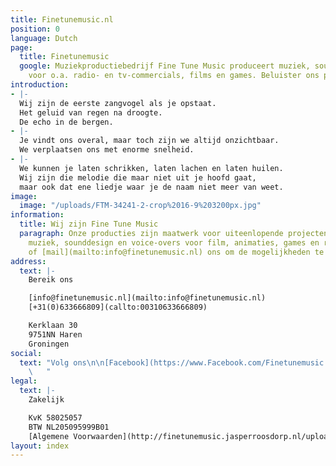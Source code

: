```yaml
---
title: Finetunemusic.nl
position: 0
language: Dutch
page:
  title: Finetunemusic
  google: Muziekproductiebedrijf Fine Tune Music produceert muziek, sounds en voice-overs
    voor o.a. radio- en tv-commercials, films en games. Beluister ons portfolio.
introduction:
- |-
  Wij zijn de eerste zangvogel als je opstaat.
  Het geluid van regen na droogte.
  De echo in de bergen.
- |-
  Je vindt ons overal, maar toch zijn we altijd onzichtbaar.
  We verplaatsen ons met enorme snelheid.
- |-
  We kunnen je laten schrikken, laten lachen en laten huilen.
  Wij zijn die melodie die maar niet uit je hoofd gaat,
  maar ook dat ene liedje waar je de naam niet meer van weet.
image:
  image: "/uploads/FTM-34241-2-crop%2016-9%203200px.jpg"
information:
  title: Wij zijn Fine Tune Music
  paragraph: Onze producties zijn maatwerk voor uiteenlopende projecten.  Wij leveren
    muziek, sounddesign en voice-overs voor film, animaties, games en reclames. [Bel](callto:00310633666809)
    of [mail](mailto:info@finetunemusic.nl) ons om de mogelijkheden te bespreken.
address:
  text: |-
    Bereik ons

    [info@finetunemusic.nl](mailto:info@finetunemusic.nl)
    [+31(0)633666809](callto:00310633666809)

    Kerklaan 30
    9751NN Haren
    Groningen
social:
  text: "Volg ons\n\n[Facebook](https://www.Facebook.com/Finetunemusic.nl.nl/)\nInstagram\nTwitter
    \   "
legal:
  text: |-
    Zakelijk

    KvK 58025057
    BTW NL205095999B01
    [Algemene Voorwaarden](http://finetunemusic.jasperroosdorp.nl/uploads/algemene_voorwaarden.pdf)
layout: index
---
```


